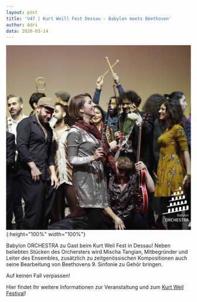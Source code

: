 ```yaml
---
layout: post
title: 'V47 | Kurt Weill Fest Dessau - Babylon meets Beethoven'
author: Adri
data: 2020-03-14
---
```

![](/styles/pictures/news/2018_BO_CD_Projekt_LOGO_website.jpg){:height="100%" width="100%"}

Babylon ORCHESTRA zu Gast beim Kurt Weil Fest in Dessau!
Neben beliebten Stücken des Orchersters wird Mischa Tangian, Mitbegründer und Leiter des Ensembles, zusätzlich zu zeitgenössischen Kompositionen auch seine Bearbeitung von Beethovens 9. Sinfonie zu Gehör bringen. 

Auf keinen Fall verpassen!

Hier findet Ihr weitere Informationen zur Veranstaltung und zum [Kurt Weil Festival](https://www.kurt-weill-fest.de/pages_d/kwf_2_0_47_0.html)!
